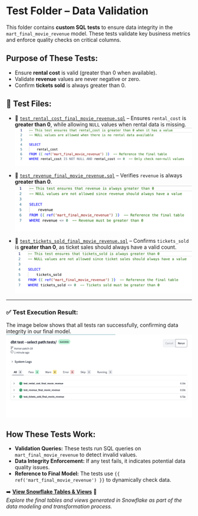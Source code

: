 #  Test Folder – Data Validation

This folder contains **custom SQL tests** to ensure data integrity in the `mart_final_movie_revenue` model. These tests validate key business metrics and enforce quality checks on critical columns.

##  Purpose of These Tests:
- Ensure **rental cost** is valid (greater than 0 when available).
- Validate **revenue** values are never negative or zero.
- Confirm **tickets sold** is always greater than 0.

## 📂 Test Files:

- 📝 [`test_rental_cost_final_movie_revenue.sql`](test_rental_cost_final_movie_revenue.sql) – Ensures `rental_cost` is **greater than 0**, while allowing `NULL` values when rental data is missing.  
  ![test_rental_cost_final_movie_revenue](images/test_rental_cost_final_movie_revenue.png)

- 📝 [`test_revenue_final_movie_revenue.sql`](test_revenue_final_movie_revenue.sql) – Verifies `revenue` is always **greater than 0**.  
  ![test_revenue_final_movie_revenue](images/test_revenue_final_movie_revenue.png)

- 📝 [`test_tickets_sold_final_movie_revenue.sql`](test_tickets_sold_final_movie_revenue.sql) – Confirms `tickets_sold` is **greater than 0**, as ticket sales should always have a valid count.  
  ![test_tickets_sold_final_movie_revenue](images/test_tickets_sold_final_movie_revenue.png)

---

### ✅ Test Execution Result:
The image below shows that all tests ran successfully, confirming data integrity in our final model.  
![dbt test result](images/dbt-test.png)

##  How These Tests Work:
- **Validation Queries:** These tests run SQL queries on `mart_final_movie_revenue` to detect invalid values.
- **Data Integrity Enforcement:** If any test fails, it indicates potential data quality issues.
- **Reference to Final Model:** The tests use `{{ ref('mart_final_movie_revenue') }}` to dynamically check data.

➡️ **[View Snowflake Tables & Views](../snowflake/README.md)** 🔗  
_Explore the final tables and views generated in Snowflake as part of the data modeling and transformation process._
